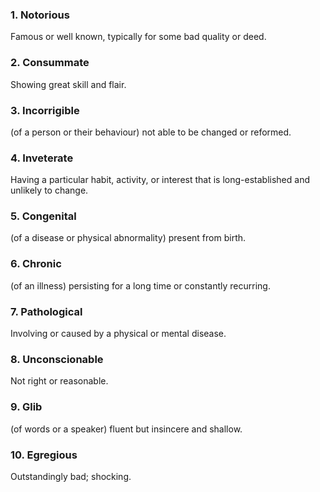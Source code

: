 ### 1. Notorious

Famous or well known, typically for some bad quality or deed.

### 2. Consummate

Showing great skill and flair.

### 3. Incorrigible

(of a person or their behaviour) not able to be changed or reformed.

### 4. Inveterate

Having a particular habit, activity, or interest that is long-established and unlikely to change.

### 5. Congenital

(of a disease or physical abnormality) present from birth.

### 6. Chronic

(of an illness) persisting for a long time or constantly recurring.

### 7. Pathological

Involving or caused by a physical or mental disease.

### 8. Unconscionable

Not right or reasonable.

### 9. Glib

(of words or a speaker) fluent but insincere and shallow.

### 10. Egregious

Outstandingly bad; shocking.
